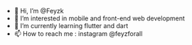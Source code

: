 - 👋 Hi, I’m @Feyzk
- 👀 I’m interested in mobile and front-end web development
- 🌱 I’m currently learning flutter and dart
- 📫 How to reach me : instagram @feyzforall

<!---
Feyzk/Feyzk is a ✨ special ✨ repository because its `README.md` (this file) appears on your GitHub profile.
You can click the Preview link to take a look at your changes.
--->
